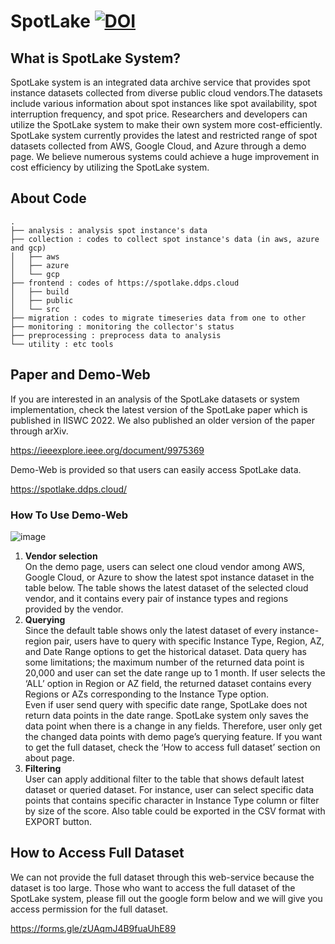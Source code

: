 # SpotLake [![DOI](https://zenodo.org/badge/DOI/10.5281/zenodo.7084392.svg)](https://doi.org/10.5281/zenodo.7084392)

## What is SpotLake System?
SpotLake system is an integrated data archive service that provides spot instance datasets collected from diverse public cloud vendors.The datasets include various information about spot instances like spot availability, spot interruption frequency, and spot price. Researchers and developers can utilize the SpotLake system to make their own system more cost-efficiently. SpotLake system currently provides the latest and restricted range of spot datasets collected from AWS, Google Cloud, and Azure through a demo page. We believe numerous systems could achieve a huge improvement in cost efficiency by utilizing the SpotLake system.

## About Code
```
.
├── analysis : analysis spot instance's data
├── collection : codes to collect spot instance's data (in aws, azure and gcp)
│   ├── aws
│   ├── azure
│   └── gcp
├── frontend : codes of https://spotlake.ddps.cloud
│   ├── build
│   ├── public
│   └── src
├── migration : codes to migrate timeseries data from one to other
├── monitoring : monitoring the collector's status
├── preprocessing : preprocess data to analysis
└── utility : etc tools
```
## Paper and Demo-Web
If you are interested in an analysis of the SpotLake datasets or system implementation, check the latest version of the SpotLake paper which is published in IISWC 2022. We also published an older version of the paper through arXiv.

https://ieeexplore.ieee.org/document/9975369

Demo-Web is provided so that users can easily access SpotLake data.

https://spotlake.ddps.cloud/

### How To Use Demo-Web

![image](https://user-images.githubusercontent.com/66048830/200404154-54291253-f958-418c-98a7-c3126611d48f.png)

1. **Vendor selection**
<br>On the demo page, users can select one cloud vendor among AWS, Google Cloud, or Azure to show the latest spot instance dataset in the table below. The table shows the latest dataset of the selected cloud vendor, and it contains every pair of instance types and regions provided by the vendor.
2. **Querying**
<br>Since the default table shows only the latest dataset of every instance-region pair, users have to query with specific Instance Type, Region, AZ, and Date Range options to get the historical dataset. Data query has some limitations; the maximum number of the returned data point is 20,000 and user can set the date range up to 1 month. If user selects the ‘ALL’ option in Region or AZ field, the returned dataset contains every Regions or AZs corresponding to the Instance Type option.<br>Even if user send query with specific date range, SpotLake does not return data points in the date range. SpotLake system only saves the data point when there is a change in any fields. Therefore, user only get the changed data points with demo page’s querying feature. If you want to get the full dataset, check the ‘How to access full dataset’ section on about page.
3. **Filtering**
<br>User can apply additional filter to the table that shows default latest dataset or queried dataset. For instance, user can select specific data points that contains specific character in Instance Type column or filter by size of the score. Also table could be exported in the CSV format with EXPORT button.

## How to Access Full Dataset
We can not provide the full dataset through this web-service because the dataset is too large. Those who want to access the full dataset of the SpotLake system, please fill out the google form below and we will give you access permission for the full dataset.

https://forms.gle/zUAqmJ4B9fuaUhE89
